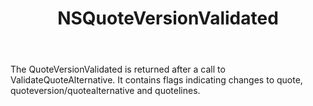 ﻿---
uid: crmscript_ref_NSQuoteVersionValidated
title: NSQuoteVersionValidated
intellisense: Void.NSQuoteVersionValidated
keywords: NSQuoteVersionValidated
so.topic: reference
---

The QuoteVersionValidated is returned after a call to ValidateQuoteAlternative. It contains flags indicating changes to quote, quoteversion/quotealternative and quotelines.
